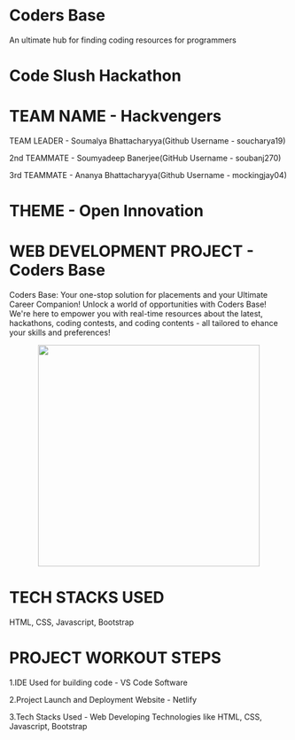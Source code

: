 # Coders Base
An ultimate hub for finding coding resources for programmers

# Code Slush Hackathon

 
# TEAM NAME - Hackvengers

TEAM LEADER - Soumalya Bhattacharyya(Github Username - soucharya19)

2nd TEAMMATE - Soumyadeep Banerjee(GitHub Username - soubanj270)

3rd TEAMMATE - Ananya Bhattacharyya(Github Username - mockingjay04)


# THEME - Open Innovation

# WEB DEVELOPMENT PROJECT - Coders Base

Coders Base: Your one-stop solution for placements and your Ultimate Career Companion! 
Unlock a world of opportunities with Coders Base! We're here to empower you with real-time resources about the latest, hackathons, coding contests, and coding contents - all tailored to ehance your skills and preferences! 

<p align="center">
  <img width="400" height="400" src="https://github.com/soucharya19/CodeSquare/assets/145778953/ef442e43-4067-495b-910d-a8420e1844b9">
</p>

# TECH STACKS USED
HTML, CSS, Javascript, Bootstrap

# PROJECT WORKOUT STEPS

1.IDE Used for building code - VS Code Software

2.Project Launch and Deployment Website - Netlify

3.Tech Stacks Used - Web Developing Technologies like HTML, CSS, Javascript, Bootstrap
